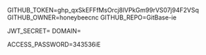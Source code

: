 GITHUB_TOKEN=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
GITHUB_OWNER=honeybeecnc
GITHUB_REPO=GitBase-ie

JWT_SECRET=
DOMAIN=

ACCESS_PASSWORD=343536iE

